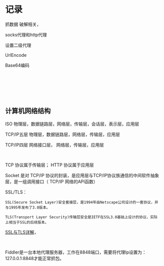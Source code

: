 # 记录
抓数据 破解相关，

socks代理和http代理

设置二级代理

UrlEncode

Base64编码

‍

‍

‍

## 计算机网络结构
ISO 				物理层，数据链路层，网络层，传输层，会话层，表示层，应用层

TCP/IP五层		物理层，数据链路层，网络层，传输层，应用层

TCP/IP四层		网络接口层，		 网络层，传输层，应用层

‍

TCP 协议属于传输层；	HTTP 协议属于应用层

Socket 是对 TCP/IP 协议的封装，是应用层与TCP/IP协议族通信的中间软件抽象层，是一组调用接口（ TCP/IP 网络的API函数）

SSL/TLS：

```plain
SSL(Secure Socket Layer)安全套接层，是1994年由Netscape公司设计的一套协议，并与1995年发布了3.0版本。

TLS(Transport Layer Security)传输层安全是IETF在SSL3.0基础上设计的协议，实际上相当于SSL的后续版本。
```

[SSL与TLS详解](https://blog.csdn.net/enweitech/article/details/81781405)，

‍

Fiddler是一台本地代理服务器，工作在8848端口，需要将代理Ip设置为：127.0.0.1:8848才能正常抓包。

‍

‍

